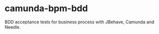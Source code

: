 camunda-bpm-bdd
===============

BDD acceptance tests for business process with JBehave, Camunda and Needle.
